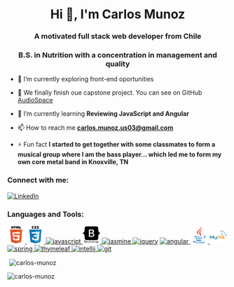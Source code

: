 <h1 align="center">Hi 👋, I'm Carlos Munoz</h1>
<h3 align="center">A motivated full stack web developer from Chile</h3>
<h3 align="center">B.S. in Nutrition with a concentration in management and quality</h3>


- 🔭 I’m currently exploring front-end oportunities

- 🔭 We finally finish oue capstone project. You can see on GitHub <a href="https://github.com/AudioSpaceTeam/AudioSpaceCode" target="_Blank">AudioSpace</a>

- 🌱 I’m currently learning **Reviewing JavaScript and Angular**

- 📫 How to reach me **carlos.munoz.us03@gmail.com**

- ⚡ Fun fact **I started to get together with some classmates to form a musical group where I am the bass player... which led me to form my own core metal band in Knoxville, TN**

<h3 align="left">Connect with me:</h3>
<p align="left">
    <a href="https://www.linkedin.com/in/carlos-munoz-ba516a214/" target="_Blank"><img align="center" src="https://image.similarpng.com/very-thumbnail/2020/07/Linkedin-logo-on-transparent-Background-PNG-.png" height="40" width="40" alt="LinkedIn"/></a>
</p>

<h3 align="left">Languages and Tools:</h3>
<p align="left">
<!--    Front-End-->
    <a href="https://www.w3schools.com/html/default.asp" target="_blank"> <img src="https://raw.githubusercontent.com/devicons/devicon/master/icons/html5/html5-original-wordmark.svg" alt="html5" width="40" height="40"/> </a>
    <a href="https://www.w3schools.com/css/default.asp" target="_blank"> <img src="https://raw.githubusercontent.com/devicons/devicon/master/icons/css3/css3-original-wordmark.svg" alt="css3" width="40" height="40"/> </a>
    <a href="https://www.w3schools.com/js/default.asp" target="_blank"> <img src="https://cdn.pixabay.com/photo/2015/04/23/17/41/javascript-736400_1280.png" alt="javascript" width="40" height="40"/> </a>
    <a href="https://getbootstrap.com" target="_blank"> <img src="https://raw.githubusercontent.com/devicons/devicon/master/icons/bootstrap/bootstrap-plain-wordmark.svg" alt="bootstrap" width="40" height="40"/> </a>
    <a href="https://jasmine.github.io/" target="_blank"> <img src="https://www.vectorlogo.zone/logos/jasmine/jasmine-icon.svg" alt="jasmine" width="40" height="40"/> </a>
    <a href="https://www.w3schools.com/jquery/default.asp" target="_blank"> <img src="https://openjsf.org/wp-content/uploads/sites/84/2019/10/jquery-logo-vertical_large_square.png" alt="jquery" width="40" height="40"/></a>
     <a href="https://angular.io/" target="_blank"> <img src="https://angular.io/assets/images/logos/angularjs/AngularJS-Shield.svg" alt="angular" width="40" height="40"/> </a>
    <!--    Back-End-->
    <a href="https://www.java.com" target="_blank"> <img src="https://raw.githubusercontent.com/devicons/devicon/master/icons/java/java-original.svg" alt="java" width="40" height="40"/> </a>
    <a href="https://www.mysql.com/" target="_blank"> <img src="https://raw.githubusercontent.com/devicons/devicon/master/icons/mysql/mysql-original-wordmark.svg" alt="mysql" width="40" height="40"/> </a>
    <a href="https://spring.io/" target="_blank"> <img src="https://www.vectorlogo.zone/logos/springio/springio-icon.svg" alt="spring" width="40" height="40"/> </a>
    <a href="https://www.thymeleaf.org/" target="_blank"> <img src="https://www.thymeleaf.org/images/thymeleaf.png" alt="thymeleaf" width="40" height="40"/> </a>
    <!--    Others-->
    <a href="https://www.jetbrains.com/idea/" target="_blank"> <img src="https://upload.wikimedia.org/wikipedia/commons/thumb/9/9c/IntelliJ_IDEA_Icon.svg/1024px-IntelliJ_IDEA_Icon.svg.png" alt="intellij" width="40" height="40" /> </a>
    <a href="https://git-scm.com/" target="_blank"> <img src="https://www.vectorlogo.zone/logos/git-scm/git-scm-icon.svg" alt="git" width="40" height="40"/> </a>
</p>

<p>&nbsp;<img align="center" src="https://github-readme-stats.vercel.app/api?username=carlosmunozus03&show_icons=true&locale=en" alt="carlos-munoz" /></p>
<p><img align="left" src="https://github-readme-stats.vercel.app/api/top-langs?username=carlosmunozus03&show_icons=true&locale=en&layout=compact" alt="carlos-munoz" /></p>
